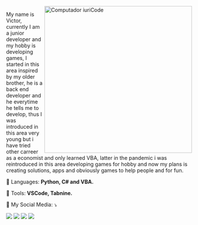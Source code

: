 <img src="https://image.freepik.com/free-vector/single-page-application-abstract-concept-illustration-spa-web-page-web-development-trend-app-inside-browser-dynamically-rewriting-page-responsive-website-creation_335657-899.jpg" min-width="400px" max-width="400px" width="400px" align="right" alt="Computador iuriCode">
<p align="left"> 
My name is Victor, currently I am a junior developer and my hobby is developing games, I started in this area inspired by my older brother, he is a back end developer and he everytime he tells me to develop, thus I was introduced in this area very young but i have tried other carreer as a economist and only learned VBA, latter in the pandemic i was reintroduced in this area developing games for hobby and now my plans is creating solutions, apps and obviously games to help people and for fun.
</p>

<p align="left">
  🦄 Languages: <strong>Python, C# and VBA.</strong>
</p>

<p align="left">
  💼 Tools: <strong>VSCode, Tabnine.</strong>
</p>

<p align="left">
  💌 My Social Media: ⤵️
</p>

<p align="left">
  <a href="mailto:victorcarvalho2019@gmail.com?Subject=I%20Have%20Seen%20Your%20Github%20Profile" alt="Gmail">
  <img src="https://img.shields.io/badge/-Gmail-FF0000?style=flat-square&labelColor=FF0000&logo=gmail&logoColor=white&link=LINK-DO-SEU-EMAIL" /></a>

  <a href="https://www.linkedin.com/in/victor-emanuel-de-morais-5b67331b7/" alt="Linkedin">
  <img src="https://img.shields.io/badge/-Linkedin-0e76a8?style=flat-square&logo=Linkedin&logoColor=white&link=LINK-DO-SEU-LINKEDIN" /></a>

  <a href="https://api.whatsapp.com/send?phone=5562984047644&text=Ol%C3%A1%2C%20vi%20seu%20perfil%20no%20GitHub" alt="WhatsApp">
  <img src="https://img.shields.io/badge/-WhatsApp-25d366?style=flat-square&labelColor=25d366&logo=whatsapp&logoColor=white&link=API-DO-SEU-WHATSAPP"/></a>

  <a href="https://www.instagram.com/victor.moraisc/" alt="Instagram">
  <img src="https://img.shields.io/badge/-Instagram-DF0174?style=flat-square&labelColor=DF0174&logo=instagram&logoColor=white&link=LINK-DO-SEU-INSTAGRAM"/></a>
</p>  
